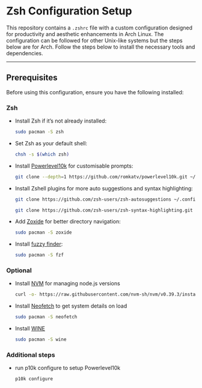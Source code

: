 
# Zsh Configuration Setup

This repository contains a `.zshrc` file with a custom configuration designed for productivity and aesthetic enhancements in Arch Linux. The configuration can be followed for other Unix-like systems but the steps below are for Arch. Follow the steps below to install the necessary tools and dependencies.

---

## Prerequisites

Before using this configuration, ensure you have the following installed:

### Zsh
- Install Zsh if it’s not already installed:
  ```bash
  sudo pacman -S zsh

- Set Zsh as your default shell:

  ```bash
  chsh -s $(which zsh)

- Install [Powerlevel10k](https://github.com/romkatv/powerlevel10k) for customisable prompts:

  ```bash
  git clone --depth=1 https://github.com/romkatv/powerlevel10k.git ~/.zsh-theme-powerlevel10k

- Install Zshell plugins for more auto suggestions and syntax highlighting:

  ```bash
  git clone https://github.com/zsh-users/zsh-autosuggestions ~/.config/.zsh/zsh-autosuggestions

  git clone https://github.com/zsh-users/zsh-syntax-highlighting.git ~/.config/zsh-syntax-highlighting

- Add [Zoxide](https://github.com/ajeetdsouza/zoxide) for better directory navigation:

  ```bash
  sudo pacman -S zoxide 

- Install [fuzzy finder](https://github.com/junegunn/fzf):

  ```bash
  sudo pacman -S fzf

### Optional
- Install [NVM](https://github.com/nvm-sh/nvm) for managing node.js versions

  ```bash
  curl -o- https://raw.githubusercontent.com/nvm-sh/nvm/v0.39.3/install.sh | bash


- Install [Neofetch](https://github.com/dylanaraps/neofetch) to get system details on load

  ```bash
  sudo pacman -S neofetch

- Install [WINE](https://www.winehq.org)
  
  ```bash
  sudo pacman -S wine

### Additional steps

- run p10k configure to setup Powerlevel10k

  ```bash
  p10k configure
